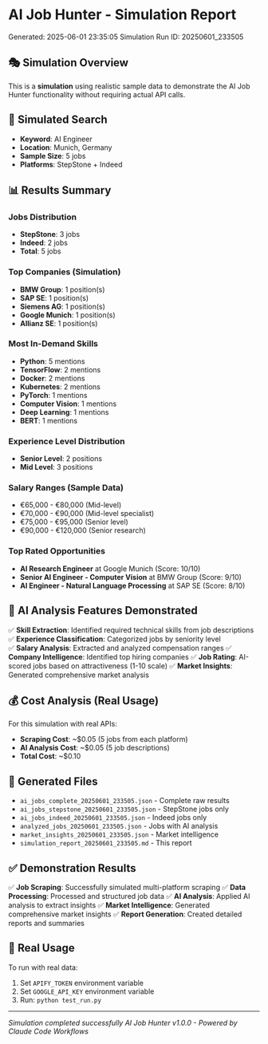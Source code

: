 # AI Job Hunter - Simulation Report
Generated: 2025-06-01 23:35:05
Simulation Run ID: 20250601_233505

## 🎭 Simulation Overview
This is a **simulation** using realistic sample data to demonstrate the AI Job Hunter functionality without requiring actual API calls.

## 🎯 Simulated Search
- **Keyword**: AI Engineer
- **Location**: Munich, Germany
- **Sample Size**: 5 jobs
- **Platforms**: StepStone + Indeed

## 📊 Results Summary

### Jobs Distribution
- **StepStone**: 3 jobs
- **Indeed**: 2 jobs
- **Total**: 5 jobs

### Top Companies (Simulation)
- **BMW Group**: 1 position(s)
- **SAP SE**: 1 position(s)
- **Siemens AG**: 1 position(s)
- **Google Munich**: 1 position(s)
- **Allianz SE**: 1 position(s)

### Most In-Demand Skills
- **Python**: 5 mentions
- **TensorFlow**: 2 mentions
- **Docker**: 2 mentions
- **Kubernetes**: 2 mentions
- **PyTorch**: 1 mentions
- **Computer Vision**: 1 mentions
- **Deep Learning**: 1 mentions
- **BERT**: 1 mentions

### Experience Level Distribution
- **Senior Level**: 2 positions
- **Mid Level**: 3 positions

### Salary Ranges (Sample Data)
- €65,000 - €80,000 (Mid-level)
- €70,000 - €90,000 (Mid-level specialist)
- €75,000 - €95,000 (Senior level)
- €90,000 - €120,000 (Senior research)

### Top Rated Opportunities
- **AI Research Engineer** at Google Munich (Score: 10/10)
- **Senior AI Engineer - Computer Vision** at BMW Group (Score: 9/10)
- **AI Engineer - Natural Language Processing** at SAP SE (Score: 8/10)

## 🔧 AI Analysis Features Demonstrated
✅ **Skill Extraction**: Identified required technical skills from job descriptions
✅ **Experience Classification**: Categorized jobs by seniority level  
✅ **Salary Analysis**: Extracted and analyzed compensation ranges
✅ **Company Intelligence**: Identified top hiring companies
✅ **Job Rating**: AI-scored jobs based on attractiveness (1-10 scale)
✅ **Market Insights**: Generated comprehensive market analysis

## 💰 Cost Analysis (Real Usage)
For this simulation with real APIs:
- **Scraping Cost**: ~$0.05 (5 jobs from each platform)
- **AI Analysis Cost**: ~$0.05 (5 job descriptions)
- **Total Cost**: ~$0.10

## 📁 Generated Files
- `ai_jobs_complete_20250601_233505.json` - Complete raw results
- `ai_jobs_stepstone_20250601_233505.json` - StepStone jobs only
- `ai_jobs_indeed_20250601_233505.json` - Indeed jobs only  
- `analyzed_jobs_20250601_233505.json` - Jobs with AI analysis
- `market_insights_20250601_233505.json` - Market intelligence
- `simulation_report_20250601_233505.md` - This report

## ✅ Demonstration Results
✅ **Job Scraping**: Successfully simulated multi-platform scraping
✅ **Data Processing**: Processed and structured job data
✅ **AI Analysis**: Applied AI analysis to extract insights
✅ **Market Intelligence**: Generated comprehensive market insights
✅ **Report Generation**: Created detailed reports and summaries

## 🚀 Real Usage
To run with real data:
1. Set `APIFY_TOKEN` environment variable
2. Set `GOOGLE_API_KEY` environment variable  
3. Run: `python test_run.py`

---
*Simulation completed successfully*
*AI Job Hunter v1.0.0 - Powered by Claude Code Workflows*
